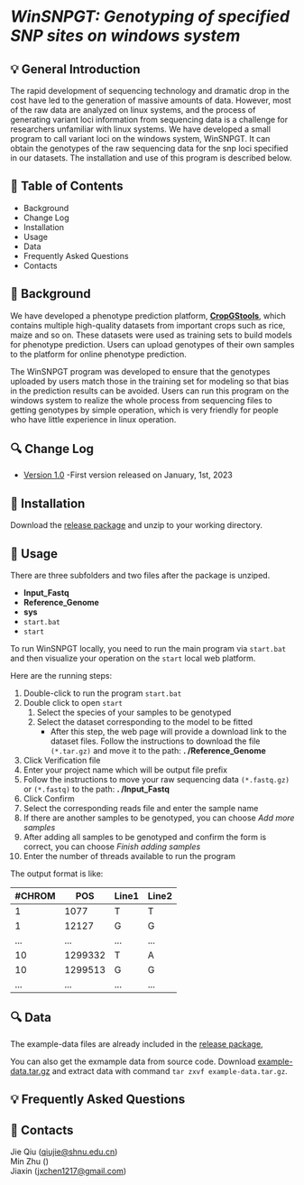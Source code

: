 # ___WinSNPGT: Genotyping of specified SNP sites on windows system___

## 💡 General Introduction
The rapid development of sequencing technology and dramatic drop in the cost have led to the generation of massive amounts of data. However, most of the raw data are analyzed on linux systems, and the process of generating variant loci information from sequencing data is a challenge for researchers unfamiliar with linux systems. We have developed a small program to call variant loci on the windows system, WinSNPGT. It can obtain the genotypes of the raw sequencing data for the snp loci specified in our datasets. The installation and use of this program is described below.

## 📘 Table of Contents

- Background
- Change Log
- Installation
- Usage
- Data
- Frequently Asked Questions
- Contacts

## 🧾 Background
We have developed a phenotype prediction platform, **[CropGStools](http://iagr.genomics.cn/)**, which contains multiple high-quality datasets from important crops such as rice, maize and so on. These datasets were used as training sets to build models for phenotype prediction. Users can upload genotypes of their own samples to the platform for online phenotype prediction.

The WinSNPGT program was developed to ensure that the genotypes uploaded by users match those in the training set for modeling so that bias in the prediction results can be avoided. Users can run this program on the windows system to realize the whole process from sequencing files to getting genotypes by simple operation, which is very friendly for people who have little experience in linux operation.

## 🔍 Change Log
- [Version 1.0](https://github.com/JessieChen7/WinSNPGT) -First version released on January, 1st, 2023

## 🌟 Installation
Download the [release package](https://github.com/JessieChen7/WinSNPGT/archive/refs/heads/main.zip) and unzip to your working directory.

## 🌟 Usage
There are three subfolders and two files after the package is unziped.

- **Input_Fastq**
- **Reference_Genome**
- **sys**
- `start.bat`
- `start`

To run WinSNPGT locally, you need to run the main program via `start.bat` and then visualize your operation on the `start` local web platform.

Here are the running steps:

1. Double-click to run the program `start.bat`
2. Double click to open `start`
	1. Select the species of your samples to be genotyped
	2. Select the dataset corresponding to the model to be fitted
		- After this step, the web page will provide a download link to the dataset files. Follow the instructions to download the file  `(*.tar.gz)` and move it to the path: **. /Reference_Genome** 
3. Click Verification file
4. Enter your project name which will be output file prefix
5. Follow the instructions to move your raw sequencing data `(*.fastq.gz)` or `(*.fastq)` to the path: **. /Input_Fastq**
6. Click Confirm
7. Select the corresponding reads file and enter the sample name
8. If there are another samples to be genotyped, you can choose *Add more samples*
9. After adding all samples to be genotyped and confirm the form is correct, you can choose *Finish adding samples*
10. Enter the number of threads available to run the program

The output format is like:

\#CHROM|POS|Line1|Line2
---|---|---|---
1|1077|T|T
1|12127|G|G
...|...|...|...
10|1299332|T|A
10|1299513|G|G
...|...|...|...



## 🔍 Data
The example-data files are already included in the [release package](https://github.com/JessieChen7/WinSNPGT/archive/refs/heads/main.zip),

You can also get the exmample data from source code. Download [example-data.tar.gz](https://github.com/JessieChen7/WinSNPGT/archive/refs/heads/example-data.tar.gz) and extract data with command `tar zxvf example-data.tar.gz`.

## 💡 Frequently Asked Questions


## 👥 Contacts
Jie Qiu (qiujie@shnu.edu.cn)  
Min Zhu ()  
Jiaxin (jxchen1217@gmail.com)
